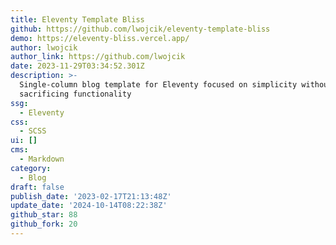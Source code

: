 ```yaml
---
title: Eleventy Template Bliss
github: https://github.com/lwojcik/eleventy-template-bliss
demo: https://eleventy-bliss.vercel.app/
author: lwojcik
author_link: https://github.com/lwojcik
date: 2023-11-29T03:34:52.301Z
description: >-
  Single-column blog template for Eleventy focused on simplicity without
  sacrificing functionality
ssg:
  - Eleventy
css:
  - SCSS
ui: []
cms:
  - Markdown
category:
  - Blog
draft: false
publish_date: '2023-02-17T21:13:48Z'
update_date: '2024-10-14T08:22:38Z'
github_star: 88
github_fork: 20
---
```

